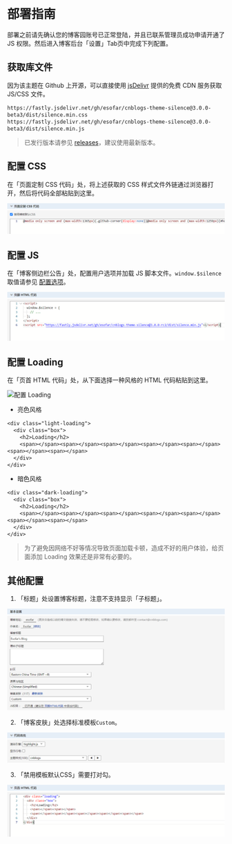 # 部署指南

部署之前请先确认您的博客园账号已正常登陆，并且已联系管理员成功申请开通了 JS 权限。然后进入博客后台「设置」Tab页中完成下列配置。

## 获取库文件

因为该主题在 Github 上开源，可以直接使用 [jsDelivr](https://www.jsdelivr.com/) 提供的免费 CDN 服务获取 JS/CSS 文件。
 
```
https://fastly.jsdelivr.net/gh/esofar/cnblogs-theme-silence@3.0.0-beta3/dist/silence.min.css
https://fastly.jsdelivr.net/gh/esofar/cnblogs-theme-silence@3.0.0-beta3/dist/silence.min.js
```
> 已发行版本请参见 [releases](https://github.com/esofar/cnblogs-theme-silence/releases)，建议使用最新版本。


## 配置 CSS 

在「页面定制 CSS 代码」处，将上述获取的 CSS 样式文件外链通过浏览器打开，然后将代码全部粘贴到这里。

![配置 CSS](_media/cfg-css.png)

## 配置 JS

在「博客侧边栏公告」处，配置用户选项并加载 JS 脚本文件。`window.$silence`取值请参见 [配置选项](/options?id=配置选项)。

![配置 JS](_media/cfg-js.png)

## 配置 Loading

在「页首 HTML 代码」处，从下面选择一种风格的 HTML 代码粘贴到这里。

![配置 Loading](_media/cfg-loading.png)

- 亮色风格

``` light
<div class="light-loading">
  <div class="box">
    <h2>Loading</h2>
    <span></span><span></span><span></span><span></span><span></span><span></span><span></span>
  </div>
</div>
```

- 暗色风格

``` dark
<div class="dark-loading">
  <div class="box">
    <h2>Loading</h2>
    <span></span><span></span><span></span><span></span><span></span><span></span><span></span>
  </div>
</div>
```
> 为了避免因网络不好等情况导致页面加载卡顿，造成不好的用户体验，给页面添加 Loading 效果还是非常有必要的。

## 其他配置

1. 「标题」处设置博客标题，注意不支持显示「子标题」。

![](_media/cfg-title.png)

2. 「博客皮肤」处选择标准模板`Custom`。

![](_media/cfg-skin.png)

3. 「禁用模板默认CSS」需要打对勾。

![](_media/cfg-tpl.png)